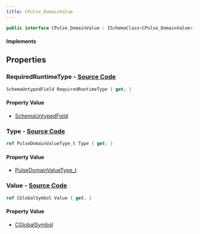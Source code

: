 ```yaml
---
title: CPulse_DomainValue
---
```


```csharp
public interface CPulse_DomainValue : ISchemaClass<CPulse_DomainValue>, ISchemaField, ISchemaClass, INativeHandle
```

#### Implements

## Properties

### **RequiredRuntimeType** - [Source Code](https://github.com/swiftly-solution/swiftlys2/blob/main/managed/src/SwiftlyS2.Generated/Schemas/Interfaces/CPulse_DomainValue.cs#L21)

```csharp
SchemaUntypedField RequiredRuntimeType { get; }
```

#### Property Value

- [SchemaUntypedField](/docs/api/shared/schemas/schemauntypedfield)

### **Type** - [Source Code](https://github.com/swiftly-solution/swiftlys2/blob/main/managed/src/SwiftlyS2.Generated/Schemas/Interfaces/CPulse_DomainValue.cs#L16)

```csharp
ref PulseDomainValueType_t Type { get; }
```

#### Property Value

- [PulseDomainValueType_t](/docs/api/shared/schemadefinitions/pulsedomainvaluetype_t)

### **Value** - [Source Code](https://github.com/swiftly-solution/swiftlys2/blob/main/managed/src/SwiftlyS2.Generated/Schemas/Interfaces/CPulse_DomainValue.cs#L18)

```csharp
ref CGlobalSymbol Value { get; }
```

#### Property Value

- [CGlobalSymbol](/docs/api/shared/natives/cglobalsymbol)

